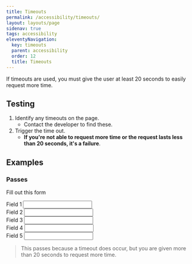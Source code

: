 ```yaml
---
title: Timeouts
permalink: /accessibility/timeouts/
layout: layouts/page
sidenav: true
tags: accessibility
eleventyNavigation: 
  key: timeouts
  parent: accessibility
  order: 12
  title: Timeouts
---
```

If timeouts are used, you must give the user at least 20 seconds to easily request more time.

## Testing

1. Identify any timeouts on the page.
    * Contact the developer to find these.
2. Trigger the time out.
    * __If you're not able to request more time or the request lasts less than 20 seconds, it's a failure__.

## Examples

### Passes

Fill out this form

<form id='pForm'>
<label for='t1'>Field 1</label>&nbsp;<input type='text' id='t1'><br>
<label for='t2'>Field 2</label>&nbsp;<input type='text' id='t2'><br>
<label for='t3'>Field 3</label>&nbsp;<input type='text' id='t3'><br>
<label for='t4'>Field 4</label>&nbsp;<input type='text' id='t4'><br>
<label for='t5'>Field 5</label>&nbsp;<input type='text' id='t5'><br>
</form>

> This passes because a timeout does occur, but you are given more than 20 seconds to request more time.
